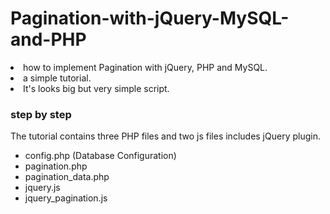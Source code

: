 # Pagination-with-jQuery-MySQL-and-PHP

<li>how to implement Pagination with jQuery, PHP and MySQL. </li>
<li>a simple tutorial. </li>
<li>It's looks big but very simple script.</li>

### step by step

The tutorial contains three PHP files and two js files includes jQuery plugin.

- config.php (Database Configuration)
- pagination.php
- pagination_data.php
- jquery.js
- jquery_pagination.js
